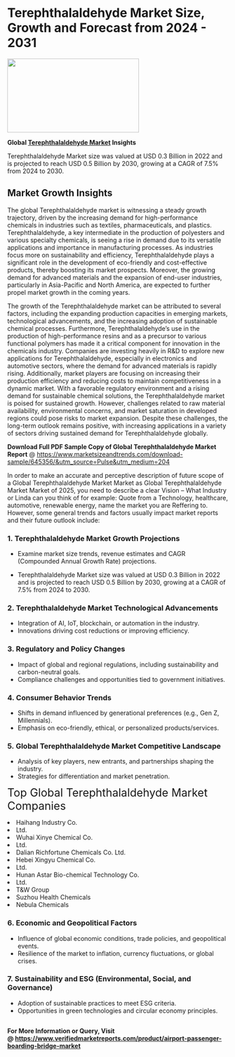<H1>Terephthalaldehyde Market Size, Growth and Forecast from 2024 - 2031</H1><img class="aligncenter size-medium wp-image-584254" src="https://thirdeyenews.in/wp-content/uploads/2024/09/Global-Market-Research-300x168.jpeg" alt="" width="300" height="168" /><p><strong>Global&nbsp;<a href="https://www.marketsizeandtrends.com/download-sample/645356/&amp;utm_source=Pulse&amp;utm_medium=204">Terephthalaldehyde Market</a> Insights</strong></p><p>Terephthalaldehyde Market size was valued at USD 0.3 Billion in 2022 and is projected to reach USD 0.5 Billion by 2030, growing at a CAGR of 7.5% from 2024 to 2030.</p><p><h2>Market Growth Insights</h2> <p>The global Terephthalaldehyde market is witnessing a steady growth trajectory, driven by the increasing demand for high-performance chemicals in industries such as textiles, pharmaceuticals, and plastics. Terephthalaldehyde, a key intermediate in the production of polyesters and various specialty chemicals, is seeing a rise in demand due to its versatile applications and importance in manufacturing processes. As industries focus more on sustainability and efficiency, Terephthalaldehyde plays a significant role in the development of eco-friendly and cost-effective products, thereby boosting its market prospects. Moreover, the growing demand for advanced materials and the expansion of end-user industries, particularly in Asia-Pacific and North America, are expected to further propel market growth in the coming years. </p> <p>The growth of the Terephthalaldehyde market can be attributed to several factors, including the expanding production capacities in emerging markets, technological advancements, and the increasing adoption of sustainable chemical processes. Furthermore, Terephthalaldehyde’s use in the production of high-performance resins and as a precursor to various functional polymers has made it a critical component for innovation in the chemicals industry. Companies are investing heavily in R&D to explore new applications for Terephthalaldehyde, especially in electronics and automotive sectors, where the demand for advanced materials is rapidly rising. Additionally, market players are focusing on increasing their production efficiency and reducing costs to maintain competitiveness in a dynamic market. With a favorable regulatory environment and a rising demand for sustainable chemical solutions, the Terephthalaldehyde market is poised for sustained growth. However, challenges related to raw material availability, environmental concerns, and market saturation in developed regions could pose risks to market expansion. Despite these challenges, the long-term outlook remains positive, with increasing applications in a variety of sectors driving sustained demand for Terephthalaldehyde globally. </p><p><span class=""><strong>Download Full PDF Sample Copy of Global Terephthalaldehyde Market Report</strong> @ <a href="https://www.marketsizeandtrends.com/download-sample/645356/&amp;utm_source=Pulse&amp;utm_medium=204" target="_blank">https://www.marketsizeandtrends.com/download-sample/645356/&amp;utm_source=Pulse&amp;utm_medium=204</a></span></p><p>In order to make an accurate and perceptive description of future scope of a Global&nbsp;Terephthalaldehyde Market Market as Global&nbsp;Terephthalaldehyde Market Market of 2025, you need to describe a clear Vision &ndash; What Industry or Linda can you think of for example: Quote from a Technology, healthcare, automotive, renewable energy, name the market you are Reffering to. However, some general trends and factors usually impact market reports and their future outlook include:</p><h3>1.&nbsp;<strong>Terephthalaldehyde Market Growth Projections</strong></h3><ul><li>Examine market size trends, revenue estimates and CAGR (Compounded Annual Growth Rate) projections.</li><li><p>Terephthalaldehyde Market size was valued at USD 0.3 Billion in 2022 and is projected to reach USD 0.5 Billion by 2030, growing at a CAGR of 7.5% from 2024 to 2030.</p></li></ul><h3>2.&nbsp;<strong>Terephthalaldehyde Market Technological Advancements</strong></h3><ul><li>Integration of AI, IoT, blockchain, or automation in the industry.</li><li>Innovations driving cost reductions or improving efficiency.</li></ul><h3>3.&nbsp;<strong>Regulatory and Policy Changes</strong></h3><ul><li>Impact of global and regional regulations, including sustainability and carbon-neutral goals.</li><li>Compliance challenges and opportunities tied to government initiatives.</li></ul><h3>4.&nbsp;<strong>Consumer Behavior Trends</strong></h3><ul><li>Shifts in demand influenced by generational preferences (e.g., Gen Z, Millennials).</li><li>Emphasis on eco-friendly, ethical, or personalized products/services.</li></ul><h3>5.&nbsp;<strong>Global Terephthalaldehyde Market Competitive Landscape</strong></h3><ul><li>Analysis of key players, new entrants, and partnerships shaping the industry.</li><li>Strategies for differentiation and market penetration.</li></ul><p data-pm-slice="1 1 []"><span style="color: inherit; font-family: inherit; font-size: 25px;">Top Global Terephthalaldehyde Market Companies</span></p><div class="" data-test-id=""><p><li>Haihang Industry Co.</li><li> Ltd.</li><li> Wuhai Xinye Chemical Co.</li><li> Ltd.</li><li> Dalian Richfortune Chemicals Co. Ltd.</li><li> Hebei Xingyu Chemical Co.</li><li> Ltd.</li><li> Hunan Astar Bio-chemical Technology Co.</li><li> Ltd.</li><li> T&W Group</li><li> Suzhou Health Chemicals</li><li> Nebula Chemicals</li></p></div><h3>6.&nbsp;<strong>Economic and Geopolitical Factors</strong></h3><ul><li>Influence of global economic conditions, trade policies, and geopolitical events.</li><li>Resilience of the market to inflation, currency fluctuations, or global crises.</li></ul><h3>7.&nbsp;<strong>Sustainability and ESG (Environmental, Social, and Governance)</strong></h3><ul><li>Adoption of sustainable practices to meet ESG criteria.</li><li>Opportunities in green technologies and circular economy principles.</li></ul><h2><strong style="font-size: 14px;">For More Information or Query, Visit @&nbsp;</strong><a style="background-color: #ffffff; font-size: 14px;" href="https://www.marketsizeandtrends.com/report/terephthalaldehyde-market/" target="_blank">https://www.verifiedmarketreports.com/product/airport-passenger-boarding-bridge-market</a></h2>
